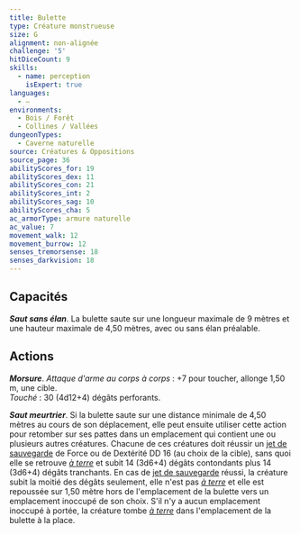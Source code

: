 ```yaml
---
title: Bulette
type: Créature monstrueuse
size: G
alignment: non-alignée
challenge: '5'
hitDiceCount: 9
skills:
  - name: perception
    isExpert: true
languages:
  - —
environments:
  - Bois / Forêt
  - Collines / Vallées
dungeonTypes:
  - Caverne naturelle
source: Créatures & Oppositions
source_page: 36
abilityScores_for: 19
abilityScores_dex: 11
abilityScores_con: 21
abilityScores_int: 2
abilityScores_sag: 10
abilityScores_cha: 5
ac_armorType: armure naturelle
ac_value: 7
movement_walk: 12
movement_burrow: 12
senses_tremorsense: 18
senses_darkvision: 18
---
```

## Capacités
_**Saut sans élan**_. La bulette saute sur une longueur maximale de 9 mètres et une hauteur maximale de 4,50 mètres, avec ou sans élan préalable.

## Actions
_**Morsure**_. _Attaque d'arme au corps à corps_ : +7 pour toucher, allonge 1,50 m, une cible.  
_Touché_ : 30 (4d12+4) dégâts perforants.

_**Saut meurtrier**_. Si la bulette saute sur une distance minimale de 4,50 mètres au cours de son déplacement, elle peut ensuite utiliser cette action pour retomber sur ses pattes dans un emplacement qui contient une ou plusieurs autres créatures. Chacune de ces créatures doit réussir un [jet de sauvegarde](/utiliser-les-caracteristiques/#jets-de-sauvegarde) de Force ou de Dextérité DD 16 (au choix de la cible), sans quoi elle se retrouve [_à terre_](/gerer-la-sante-du-personnage/#a-terre) et subit 14 (3d6+4) dégâts contondants plus 14 (3d6+4) dégâts tranchants. En cas de [jet de sauvegarde](/utiliser-les-caracteristiques/#jets-de-sauvegarde) réussi, la créature subit la moitié des dégâts seulement, elle n'est pas [_à terre_](/gerer-la-sante-du-personnage/#a-terre) et elle est repoussée sur 1,50 mètre hors de l'emplacement de la bulette vers un emplacement inoccupé de son choix. S'il n'y a aucun emplacement inoccupé à portée, la créature tombe [_à terre_](/gerer-la-sante-du-personnage/#a-terre) dans l'emplacement de la bulette à la place.
